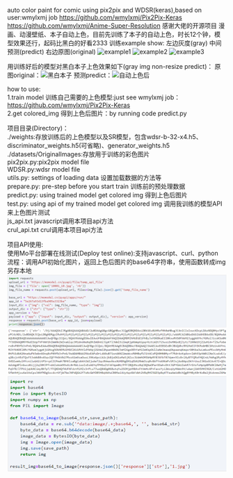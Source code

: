 auto color paint for comic using pix2pix and WDSR(keras),based on user:wmylxmj job
https://github.com/wmylxmj/Pix2Pix-Keras
https://github.com/wmylxmj/Anime-Super-Resolution
感谢大佬的开源项目
漫画、动漫壁纸、本子自动上色，目前先训练了本子的自动上色，时长12个钟，模型效果还行，起码比黑白的好看2333
训练example show:
左边灰度(gray) 中间预测(predict) 右边原图(original)
![example1](/images/1.PNG)
![example2](/images/2.PNG)
![example3](/images/3.PNG)

用训练好后的模型对黑白本子上色效果如下(gray img non-resize predict)：
原图original：![黑白本子](/images/9.jpg)
预测predict：![自动上色后](/images/combine_9.jpg)

how to use:
<br/>1.train model 训练自己需要的上色模型:just see wmylxmj job：https://github.com/wmylxmj/Pix2Pix-Keras
<br/>2.get colored_img 得到上色后图片：by running code predict.py 

项目目录(Directory)：
<br/>./weights:存放训练后的上色模型以及SR模型，包含wdsr-b-32-x4.h5、discriminator_weights.h5(可省略)、generator_weights.h5
<br/>./datasets/OriginalImages:存放用于训练的彩色图片
<br/>pix2pix.py:pix2pix model file
<br/>WDSR.py:wdsr model file
<br/>utils.py: settings of loading data 设置加载数据的方法等
<br/>prepare.py: pre-step before you start train 训练前的预处理数据
<br/>predict.py: using trained model get colored img 得到上色后图片
<br/>test.py: using api of my trained model get colored img 调用我训练的模型API来上色图片测试
<br/>js_api.txt javascript调用本项目api方法
<br/>crul_api.txt crul调用本项目api方法

项目API使用:
<br/>使用Mo平台部署在线测试(Deploy test online):支持javascript、curl、python
<br/>流程：调用API初始化图片，返回上色后图片的base64字符串，使用函数转成img另存本地
![step1](/images/test_step1.PNG)
![step2](/images/test_step2.PNG)
